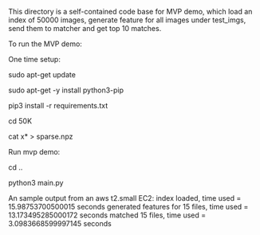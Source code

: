 This directory is a self-contained code base for MVP demo,
which load an index of 50000 images, generate feature for all images under test_imgs,
send them to matcher and get top 10 matches.

To run the MVP demo:

One time setup:

sudo apt-get update

sudo apt-get -y install python3-pip

pip3 install -r requirements.txt


cd 50K


cat x* > sparse.npz

Run mvp demo:

cd ..

python3 main.py



An sample output from an aws t2.small EC2:
index loaded, time used = 15.98753700500015 seconds
generated features for 15 files, time used = 13.173495285000172 seconds
matched 15 files, time used = 3.0983668599997145 seconds
